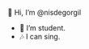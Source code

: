 👋 Hi, I’m @nisdegorgil
- 🌱 I’m student.
- 🎶 I can sing.

<!---
nisdegorgil/nisdegorgil is a ✨ special ✨ repository because its `README.md` (this file) appears on your GitHub profile.
You can click the Preview link to take a look at your changes.
--->
